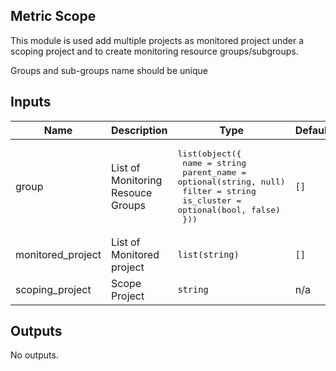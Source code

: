 ## Metric Scope

This module is used add multiple projects as monitored project under a scoping project and to create monitoring resource groups/subgroups.

Groups and sub-groups name should be unique

<!-- BEGINNING OF PRE-COMMIT-TERRAFORM DOCS HOOK -->
## Inputs

| Name | Description | Type | Default | Required |
|------|-------------|------|---------|:--------:|
| group | List of Monitoring Resouce Groups | <pre>list(object({<br>    name        = string<br>    parent_name = optional(string, null)<br>    filter      = string<br>    is_cluster  = optional(bool, false)<br>  }))</pre> | `[]` | no |
| monitored\_project | List of Monitored project | `list(string)` | `[]` | no |
| scoping\_project | Scope Project | `string` | n/a | yes |

## Outputs

No outputs.

<!-- END OF PRE-COMMIT-TERRAFORM DOCS HOOK -->
